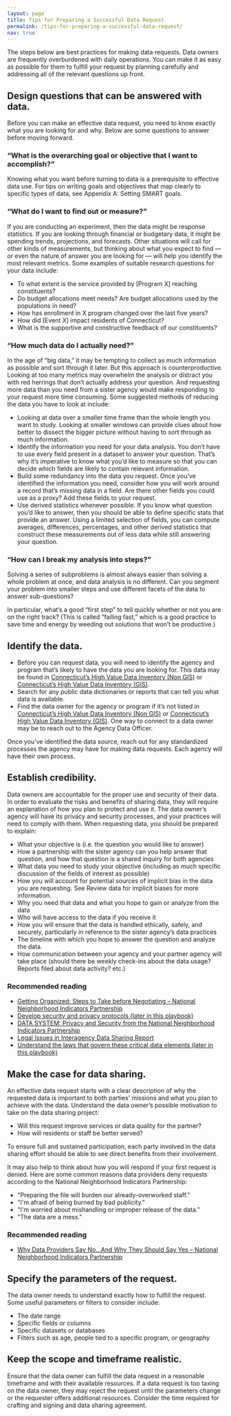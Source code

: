 ```yaml
---
layout: page
title: Tips for Preparing a Successful Data Request
permalink: /tips-for-preparing-a-successful-data-request/
nav: true
---
```


The steps below are best practices for making data requests. Data owners are frequently overburdened with daily operations. You can make it as easy as possible for them to fulfill your request by planning carefully and addressing all of the relevant questions up front.

## Design questions that can be answered with data.
Before you can make an effective data request, you need to know exactly what you are looking for and why. Below are some questions to answer before moving forward. 

### “What is the overarching goal or objective that I want to accomplish?” 
Knowing what you want before turning to data is a prerequisite to effective data use. For tips on writing goals and objectives that map clearly to specific types of data, see Appendix A: Setting SMART goals. 

### “What do I want to find out or measure?” 
If you are conducting an experiment, then the data might be response statistics. If you are looking through financial or budgetary data, it might be spending trends, projections, and forecasts. Other situations will call for other kinds of measurements, but thinking about what you expect to find — or even the nature of answer you are looking for — will help you identify the most relevant metrics. Some examples of suitable research questions for your data include:
* To what extent is the service provided by [Program X] reaching constituents?
* Do budget allocations meet needs? Are budget allocations used by the populations in need?
* How has enrollment in X program changed over the last five years?
* How did [Event X] impact residents of Connecticut?
* What is the supportive and constructive feedback of our constituents?

### “How much data do I actually need?” 
In the age of “big data,” it may be tempting to collect as much information as possible and sort through it later. But this approach is counterproductive. Looking at too many metrics may overwhelm the analysis or distract you with red herrings that don’t actually address your question. And requesting more data than you need from a sister agency would make responding to your request more time consuming. Some suggested methods of reducing the data you have to look at include:
*  Looking at data over a smaller time frame than the whole length you want to study. Looking at smaller windows can provide clues about how better to dissect the bigger picture without having to sort through as much information.
* Identify the information you need for your data analysis. You don’t have to use every field present in a dataset to answer your question. That’s why it’s imperative to know what you’d like to measure so that you can decide which fields are likely to contain relevant information.
* Build some redundancy into the data you request. Once you’ve identified the information you need, consider how you will work around a record that’s missing data in a field. Are there other fields you could use as a proxy? Add these fields to your request. 
* Use derived statistics whenever possible. If you know what question you’d like to answer, then you should be able to define specific stats that provide an answer. Using a limited selection of fields, you can compute averages, differences, percentages, and other derived statistics that construct these measurements out of less data while still answering your question. 

### “How can I break my analysis into steps?” 
Solving a series of subproblems is almost always easier than solving a whole problem at once, and data analysis is no different. Can you segment your problem into smaller steps and use different facets of the data to answer sub-questions? 

In particular, what’s a good “first step” to tell quickly whether or not you are on the right track? (This is called “failing fast,” which is a good practice to save time and energy by weeding out solutions that won’t be productive.)

## Identify the data.
* Before you can request data, you will need to identify the agency and program that’s likely to have the data you are looking for. This data may be found in [Connecticut’s High Value Data Inventory (Non GIS)](https://data.ct.gov/Government/2019-CT-Data-Catalog-Non-GIS-/f6rf-n3ke/) or [Connecticut’s High Value Data Inventory (GIS)](https://data.ct.gov/Government/2019-CT-Data-Catalog-GIS-/kr39-sdfm/).
* Search for any public data dictionaries or reports that can tell you what data is available.
* Find the data owner for the agency or program if it’s not listed in [Connecticut’s High Value Data Inventory (Non GIS)](https://data.ct.gov/Government/2019-CT-Data-Catalog-Non-GIS-/f6rf-n3ke/) or [Connecticut’s High Value Data Inventory (GIS)](https://data.ct.gov/Government/2019-CT-Data-Catalog-GIS-/kr39-sdfm/). One way to connect to a data owner may be to reach out to the Agency Data Officer.

Once you’ve identified the data source, reach out for any standardized processes the agency may have for making data requests. Each agency will have their own process. 

## Establish credibility.
Data owners are accountable for the proper use and security of their data. In order to evaluate the risks and benefits of sharing data, they will require an explanation of how you plan to protect and use it. The data owner’s agency will have its privacy and security processes, and your practices will need to comply with them. When requesting data, you should be prepared to explain:
* What your objective is (i.e. the question you would like to answer)
* How a partnership with the sister agency can you help answer that question, and how that question is a shared inquiry for both agencies
* What data you need to study your objective (including as much specific discussion of the fields of interest as possible)
* How you will account for potential sources of implicit bias in the data you are requesting. See Review data for implicit biases for more information. 
* Why you need that data and what you hope to gain or analyze from the data
* Who will have access to the data if you receive it
* How you will ensure that the data is handled ethically, safely, and securely, particularly in reference to the sister agency’s data practices
* The timeline with which you hope to answer the question and analyze the data. 
* How communication between your agency and your partner agency will take place (should there be weekly check-ins about the data usage? Reports filed about data activity? etc.)

### Recommended reading
* [Getting Organized: Steps to Take before Negotiating – National Neighborhood Indicators Partnership](https://www.neighborhoodindicators.org/library/guides/getting-organized-steps-take-negotiating)
* [Develop security and privacy protocols (later in this playbook)](https://docs.google.com/document/d/1qo8inrsVmyThe3vz7_eoNk0IlgFOJ9Ig3IOrOz5PocM/edit#heading=h.1t3h5sf)
* [DATA SYSTEM: Privacy and Security from the National Neighborhood Indicators Partnership](https://www.neighborhoodindicators.org/sites/default/files/publications/Example%20Data%20Security%20Plan.pdf)
* [Legal Issues in Interagency Data Sharing Report](https://portal.ct.gov/-/media/CT-Data/PA-19153-Legal-Issues-in-Interagency-Data-Sharing-Report-11520.pdf)
* [Understand the laws that govern these critical data elements (later in this playbook)](https://docs.google.com/document/d/1qo8inrsVmyThe3vz7_eoNk0IlgFOJ9Ig3IOrOz5PocM/edit#heading=h.3dy6vkm)

## Make the case for data sharing.
An effective data request starts with a clear description of why the requested data is important to both parties’ missions and what you plan to achieve with the data. Understand the data owner’s possible motivation to take on the data sharing project: 
* Will this request improve services or data quality for the partner? 
* How will residents or staff be better served? 

To ensure full and sustained participation, each party involved in the data sharing effort should be able to see direct benefits from their involvement.

It may also help to think about how you will respond if your first request is denied. Here are some common reasons data providers deny requests according to the National Neighborhood Indicators Partnership:

* "Preparing the file will burden our already-overworked staff."
* "I'm afraid of being burned by bad publicity."
* "I'm worried about mishandling or improper release of the data."
* "The data are a mess."

### Recommended reading
* [Why Data Providers Say No...And Why They Should Say Yes – National Neighborhood Indicators Partnership](https://www.neighborhoodindicators.org/library/guides/why-data-providers-say-noand-why-they-should-say-yes)

## Specify the parameters of the request.
The data owner needs to understand exactly how to fulfill the request. Some useful parameters or filters to consider include:
* The date range
* Specific fields or columns  
* Specific datasets or databases 
* Filters such as age, people tied to a specific program, or geography

## Keep the scope and timeframe realistic.
Ensure that the data owner can fulfill the data request in a reasonable timeframe and with their available resources. If a data request is too taxing on the data owner, they may reject the request until the parameters change or the requester offers additional resources. Consider the time required for crafting and signing and data sharing agreement.
